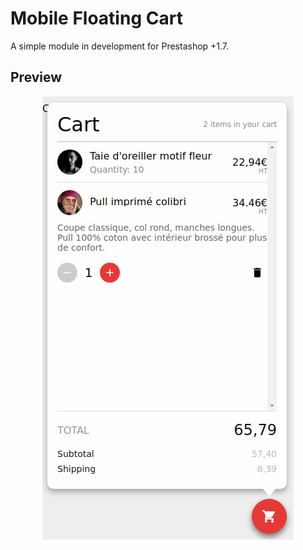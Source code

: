 # Mobile Floating Cart
 A simple module in development for Prestashop +1.7.

 ## Preview
<p align="center">
  <img src="./design/medias/preview.png">
</p>
